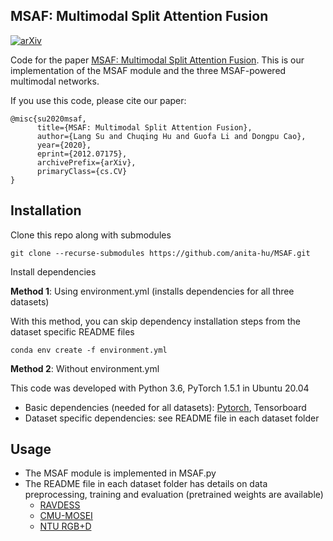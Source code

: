 ## MSAF: Multimodal Split Attention Fusion
[![arXiv](https://img.shields.io/badge/arXiv-2012.07175-b31b1b.svg)](https://arxiv.org/abs/2012.07175)

Code for the paper [MSAF: Multimodal Split Attention Fusion](https://arxiv.org/abs/2012.07175). This is our implementation of the MSAF module and the three MSAF-powered multimodal networks. 

If you use this code, please cite our paper:
```
@misc{su2020msaf,
      title={MSAF: Multimodal Split Attention Fusion}, 
      author={Lang Su and Chuqing Hu and Guofa Li and Dongpu Cao},
      year={2020},
      eprint={2012.07175},
      archivePrefix={arXiv},
      primaryClass={cs.CV}
}
```

## Installation
Clone this repo along with submodules
```
git clone --recurse-submodules https://github.com/anita-hu/MSAF.git
```
Install dependencies

**Method 1**: Using environment.yml (installs dependencies for all three datasets)

With this method, you can skip dependency installation steps from the dataset specific README files
```
conda env create -f environment.yml
```

**Method 2**: Without environment.yml

This code was developed with Python 3.6, PyTorch 1.5.1 in Ubuntu 20.04
- Basic dependencies (needed for all datasets): [Pytorch](https://pytorch.org/get-started/previous-versions/), Tensorboard
- Dataset specific dependencies: see README file in each dataset folder

## Usage
- The MSAF module is implemented in MSAF.py
- The README file in each dataset folder has details on data preprocessing, training and evaluation (pretrained weights are available)
    - [RAVDESS](ravdess/README.md)
    - [CMU-MOSEI](cmu_mosei/README.md)
    - [NTU RGB+D](ntu_rgb_d/README.md)
